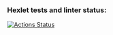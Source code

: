 ### Hexlet tests and linter status:
[![Actions Status](https://github.com/bpth8/frontend-project-11/actions/workflows/hexlet-check.yml/badge.svg)](https://github.com/bpth8/frontend-project-11/actions)